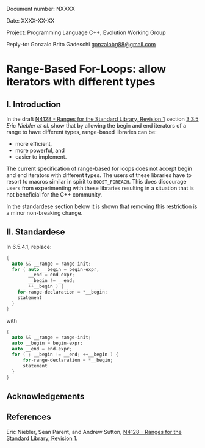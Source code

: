 Document number:	NXXXX

Date:	XXXX-XX-XX

Project:	Programming Language C++, Evolution Working Group

Reply-to:	Gonzalo Brito Gadeschi <gonzalobg88@gmail.com>

# Range-Based For-Loops: allow iterators with different types

## I. Introduction

In the draft [N4128 - Ranges for the Standard Library, Revision 1](http://www.open-std.org/jtc1/sc22/wg21/docs/papers/2014/n4128.html) section [3.3.5](http://www.open-std.org/jtc1/sc22/wg21/docs/papers/2014/n4128.html#an-iterables-end-may-have-a-different-type-than-its-begin) *Eric Niebler et al.* show that by allowing the begin and end iterators of a range to have different types, range-based libraries can be:

- more efficient,
- more powerful, and
- easier to implement. 
 
The current specification of range-based for loops does not accept begin and end iterators with different types. The users of these libraries have to resort to macros similar in spirit to `BOOST_FOREACH`. This does discourage users from experimenting with these libraries resulting in a situation that is not beneficial for the C++ community.

In the standardese section below it is shown that removing this restriction is a minor non-breaking change. 

## II. Standardese

In 6.5.4.1, replace: 

```c++
{
  auto && __range = range-init;
  for ( auto __begin = begin-expr,
        __end = end-expr;
        __begin != __end;
        ++__begin ) {
    for-range-declaration = *__begin;
    statement
  }
}
```

with

```c++
{
  auto && __range = range-init;
  auto __begin = begin-expr;
  auto __end = end-expr;
  for ( ; __begin != __end; ++__begin ) {
      for-range-declaration = *__begin;
      statement
  }
}
```


## Acknowledgements


## References

Eric Niebler, Sean Parent, and Andrew Sutton, [N4128 - Ranges for the Standard Library, Revision 1](http://www.open-std.org/jtc1/sc22/wg21/docs/papers/2014/n4128.html).
